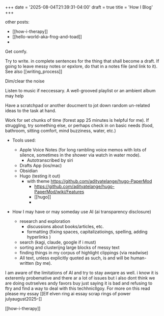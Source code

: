+++
date = '2025-08-04T21:39:31-04:00'
draft = true
title = 'How I Blog'
+++


other posts:
- [[how-i-therapy]]
- [[hello-world-aka-frog-and-toad]]
- 


Get comfy.

Try to write. in complete sentences for the thing that shall become a draft. If going to leave messy notes or epxlore, do that in a notes file (and link to it). See also [[writing_process]]

Dim/clear the noise

Listen to music if neccessary. A well-grooved playlist or an ambient album may help

Have a scratchpad or another doucment to jot down random un-related ideas to the task at hand. 

Work for set chunks of time (forest app 25 minutes is  helpful for me).
If struggling, try something else, or perhaps check in on basic needs (food, bathroom, sitting comfort,  mind buzziness, water, etc.)

- Tools used:
	- Apple Voice Notes (for long rambling voice memos with lots of silence, sometimes in the shower via watch in water mode).
		- Autotranscribed by siri 
	- Drafts App (ios/mac)
	- Obsidian
	- Hugo (testing it out)
		- with theme https://github.com/adityatelange/hugo-PaperMod
			- https://github.com/adityatelange/hugo-PaperMod/wiki/Features 
			- [[hugo]]
			- 


- How I may have or may someday use AI (ai transparency disclosure)
	- research  and exploration
		- discussions about books/articles, etc.
		- formatting (fixing spaces, capitalizatioings, spelling, adding hyperlinks )
	- search (kagi, claude, google if i must)
	- sorting and clusterijng large blocks of messy text
	- finding things in my corpus of highlight clippings (via readwise)
	- All text, unless explicitly quoted as such, is and will be human-written (by me).

I am aware of the limitations of AI and try to stay awqare as well. i know it is exteremly probemative and there ar a lot of issues but i also dont think we are doing outrselves andy favors buy just saying it is bad and refusing to ftry and find a way to deal with this techhnicllgoy. 
For more on this read please my essay [[Elf elven ring ai essay scrap  rings of power julyaugust2025–]]




[[how-i-therapy]]

















